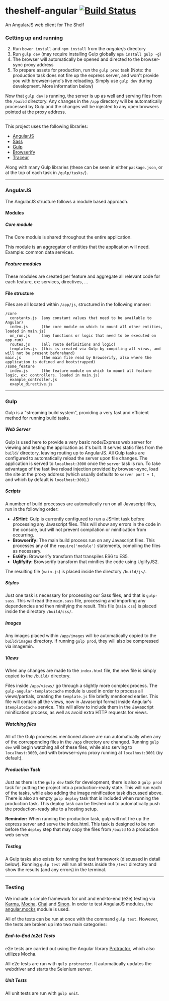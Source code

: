 theshelf-angular <a href='https://semaphoreapp.com/azevedo-252/theshelf-angular'> <img src='https://semaphoreapp.com/api/v1/projects/061536f6-1a31-4bbe-9315-5a2916c05cfe/287078/shields_badge.svg' alt='Build Status'></a>
================

An AngularJS web client for The Shelf

### Getting up and running

2. Run `bower install` and `npm install` from the *angularjs* directory
3. Run `gulp dev` (may require installing Gulp globally `npm install gulp -g`)
4. The browser will automatically be opened and directed to the browser-sync proxy address
5. To prepare assets for production, run the `gulp prod` task (Note: the production task does not fire up the express server, and won't provide you with browser-sync's live reloading. Simply use `gulp dev` during development. More information below)

Now that `gulp dev` is running, the server is up as well and serving files from the `/build` directory. Any changes in the `/app` directory will be automatically processed by Gulp and the changes will be injected to any open browsers pointed at the proxy address.

---

This project uses the following libraries:

- [AngularJS](http://angularjs.org/)
- [Sass](http://sass-lang.com/)
- [Gulp](http://gulpjs.com/)
- [Browserify](http://browserify.org/)
- [Traceur](https://github.com/google/traceur-compiler)

Along with many Gulp libraries (these can be seen in either `package.json`, or at the top of each task in `/gulp/tasks/`).

---

### AngularJS

The AngularJS structure follows a module based approach.

#### Modules

##### Core module

The Core module is shared throughout the entire application.

This module is an aggregator of entities that the application will need. Example: common data services.

##### Feature modules

These modules are created per feature and aggregate all relevant code for each feature, ex: services, directives, ...

#### File structure

Files are all located within `/app/js`, structured in the following manner:

```
/core
  constants.js  (any constant values that need to be available to Angular)
  index.js      (the core module on which to mount all other entities, loaded in main.js)
  on_run.js     (any functions or logic that need to be executed on app.run)
  routes.js     (all route definitions and logic)
  templates.js  (this is created via Gulp by compiling all views, and will not be present beforehand)
main.js         (the main file read by Browserify, also where the application is defined and bootstrapped)
/some_feature
  index.js      (the feature module on which to mount all feature logic, ex: controllers. loaded in main.js)
  example_controller.js
  exaple_directive.js
```

---

### Gulp

Gulp is a "streaming build system", providing a very fast and efficient method for running build tasks.

##### Web Server

Gulp is used here to provide a very basic node/Express web server for viewing and testing the application as it's built. It serves static files from the `build/` directory, leaving routing up to AngularJS. All Gulp tasks are configured to automatically reload the server upon file changes. The application is served to `localhost:3000` once the `server` task is run. To take advantage of the fast live reload injection provided by browser-sync, load the site at the proxy address (which usually defaults to `server port + 1`, and which by default is `localhost:3001`.)

##### Scripts

A number of build processes are automatically run on all Javascript files, run in the following order:

- **JSHint:** Gulp is currently configured to run a JSHint task before processing any Javascript files. This will show any errors in the code in the console, but will not prevent compilation or minification from occurring.
- **Browserify:** The main build process run on any Javascript files. This processes any of the `require('module')` statements, compiling the files as necessary.
- **Es6ify:** Browserify transform that transpiles ES6 to ES5.
- **Uglifyify:** Browserify transform that minifies the code using UglifyJS2.

The resulting file (`main.js`) is placed inside the directory `/build/js/`.

##### Styles

Just one task is necessary for processing our Sass files, and that is `gulp-sass`. This will read the `main.sass` file, processing and importing any dependencies and then minifying the result. This file (`main.css`) is placed inside the directory `/build/css/`.

##### Images

Any images placed within `/app/images` will be automatically copied to the `build/images` directory. If running `gulp prod`, they will also be compressed via imagemin.

##### Views

When any changes are made to the `index.html` file, the new file is simply copied to the `/build/` directory.

Files inside `/app/views/` go through a slightly more complex process. The `gulp-angular-templatecache` module is used in order to process all views/partials, creating the `template.js` file briefly mentioned earlier. This file will contain all the views, now in Javascript format inside Angular's `$templateCache` service. This will allow to include them in the Javascript minification process, as well as avoid extra HTTP requests for views.

##### Watching files

All of the Gulp processes mentioned above are run automatically when any of the corresponding files in the `/app` directory are changed. Running `gulp dev` will begin watching all of these files, while also serving to `localhost:3000`, and with browser-sync proxy running at `localhost:3001` (by default).

##### Production Task

Just as there is the `gulp dev` task for development, there is also a `gulp prod` task for putting the project into a production-ready state. This will run each of the tasks, while also adding the image minification task discussed above. There is also an empty `gulp deploy` task that is included when running the production task. This deploy task can be fleshed out to automatically push the production-ready site to a hosting setup.

**Reminder:** When running the production task, gulp will not fire up the express server and serve the index.html. This task is designed to be run before the `deploy` step that may copy the files from `/build` to a production web server.

##### Testing

A Gulp tasks also exists for running the test framework (discussed in detail below). Running `gulp test` will run all tests inside the `/test` directory and show the results (and any errors) in the terminal.

---

### Testing

We include a simple framework for unit and end-to-end (e2e) testing via [Karma](http://karma-runner.github.io/), [Mocha](http://mochajs.org/), [Chai](http://chaijs.com/) and [Sinon](http://sinonjs.org/). In order to test AngularJS modules, the [angular.mocks](https://docs.angularjs.org/api/ngMock/object/angular.mock) module is used.

All of the tests can be run at once with the command `gulp test`. However, the tests are broken up into two main categories:

##### End-to-End (e2e) Tests

e2e tests are carried out using the Angular library [Protractor](https://github.com/angular/protractor), which also utilizes Mocha.

All e2e tests are run with `gulp protractor`. It automatically updates the webdriver and starts the Selenium server.

##### Unit Tests

All unit tests are run with `gulp unit`.
